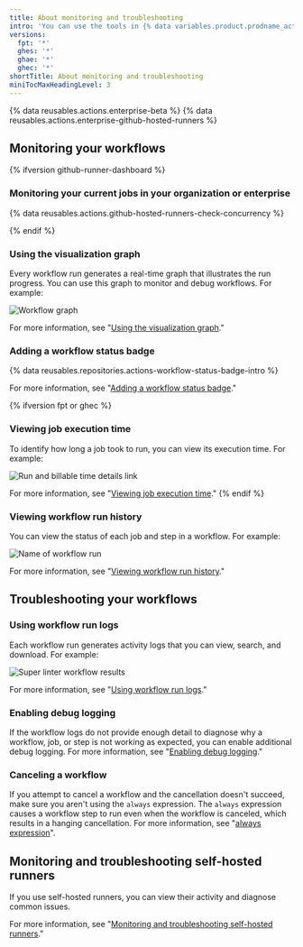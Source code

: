 ```yaml
---
title: About monitoring and troubleshooting
intro: 'You can use the tools in {% data variables.product.prodname_actions %} to monitor and debug your workflows.'
versions:
  fpt: '*'
  ghes: '*'
  ghae: '*'
  ghec: '*'
shortTitle: About monitoring and troubleshooting
miniTocMaxHeadingLevel: 3
---
```


{% data reusables.actions.enterprise-beta %}
{% data reusables.actions.enterprise-github-hosted-runners %}

## Monitoring your workflows 

{% ifversion github-runner-dashboard %}
### Monitoring your current jobs in your organization or enterprise

{% data reusables.actions.github-hosted-runners-check-concurrency %}

{% endif %}

### Using the visualization graph

Every workflow run generates a real-time graph that illustrates the run progress. You can use this graph to monitor and debug workflows. For example:

   ![Workflow graph](/assets/images/help/images/workflow-graph.png)

For more information, see "[Using the visualization graph](/actions/monitoring-and-troubleshooting-workflows/using-the-visualization-graph)." 

### Adding a workflow status badge

{% data reusables.repositories.actions-workflow-status-badge-intro %}

For more information, see "[Adding a workflow status badge](/actions/monitoring-and-troubleshooting-workflows/adding-a-workflow-status-badge)."

{% ifversion fpt or ghec %}
### Viewing job execution time

To identify how long a job took to run, you can view its execution time. For example:

   ![Run and billable time details link](/assets/images/help/repository/view-run-billable-time.png)

For more information, see "[Viewing job execution time](/actions/monitoring-and-troubleshooting-workflows/viewing-job-execution-time)."
{% endif %}

### Viewing workflow run history

You can view the status of each job and step in a workflow. For example:

   ![Name of workflow run](/assets/images/help/repository/run-name.png)

For more information, see "[Viewing workflow run history](/actions/monitoring-and-troubleshooting-workflows/viewing-workflow-run-history)."

## Troubleshooting your workflows

### Using workflow run logs

Each workflow run generates activity logs that you can view, search, and download. For example:

   ![Super linter workflow results](/assets/images/help/repository/super-linter-workflow-results-updated-2.png)

For more information, see "[Using workflow run logs](/actions/monitoring-and-troubleshooting-workflows/using-workflow-run-logs)."

### Enabling debug logging

If the workflow logs do not provide enough detail to diagnose why a workflow, job, or step is not working as expected, you can enable additional debug logging. For more information, see "[Enabling debug logging](/actions/monitoring-and-troubleshooting-workflows/enabling-debug-logging)."

### Canceling a workflow

If you attempt to cancel a workflow and the cancellation doesn't succeed, make sure you aren't using the `always` expression. The `always` expression causes a workflow step to run even when the workflow is canceled, which results in a hanging cancellation. For more information, see "[always expression](/actions/learn-github-actions/expressions#always)". 

## Monitoring and troubleshooting self-hosted runners

If you use self-hosted runners, you can view their activity and diagnose common issues. 

For more information, see "[Monitoring and troubleshooting self-hosted runners](/actions/hosting-your-own-runners/monitoring-and-troubleshooting-self-hosted-runners)."

